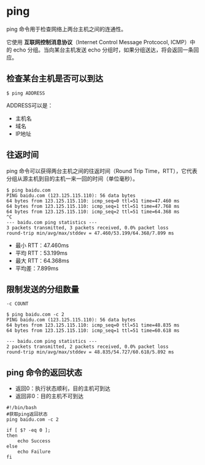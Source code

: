 # ping

ping 命令用于检查网络上两台主机之间的连通性。

它使用 **互联网控制消息协议**（Internet Control Message Protcocol, ICMP）中的 echo 分组。当向某台主机发送 echo 分组时，如果分组送达，将会返回一条回应。

## 检查某台主机是否可以到达

```
$ ping ADDRESS
```

ADDRESS可以是：

- 主机名
- 域名
- IP地址

## 往返时间

ping 命令可以获得两台主机之间的往返时间（Round Trip Time，RTT），它代表分组从源主机到目的主机一来一回的时间（单位毫秒）。

```
$ ping baidu.com
PING baidu.com (123.125.115.110): 56 data bytes
64 bytes from 123.125.115.110: icmp_seq=0 ttl=51 time=47.460 ms
64 bytes from 123.125.115.110: icmp_seq=1 ttl=51 time=47.768 ms
64 bytes from 123.125.115.110: icmp_seq=2 ttl=51 time=64.368 ms
^C
--- baidu.com ping statistics ---
3 packets transmitted, 3 packets received, 0.0% packet loss
round-trip min/avg/max/stddev = 47.460/53.199/64.368/7.899 ms
```

- 最小 RTT：47.460ms
- 平均 RTT：53.199ms
- 最大 RTT：64.368ms
- 平均差：7.899ms

## 限制发送的分组数量

```
-c COUNT
```

```
$ ping baidu.com -c 2
PING baidu.com (123.125.115.110): 56 data bytes
64 bytes from 123.125.115.110: icmp_seq=0 ttl=51 time=48.835 ms
64 bytes from 123.125.115.110: icmp_seq=1 ttl=51 time=60.618 ms

--- baidu.com ping statistics ---
2 packets transmitted, 2 packets received, 0.0% packet loss
round-trip min/avg/max/stddev = 48.835/54.727/60.618/5.892 ms
```

## ping 命令的返回状态

- 返回0：执行状态顺利，目的主机可到达
- 返回非0：目的主机不可到达

```
#!/bin/bash
#获取ping返回状态
ping baidu.com -c 2

if [ $? -eq 0 ];
then
	echo Success
else
	echo Failure
fi
```




